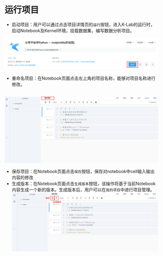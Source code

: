 # 运行项目

* 启动项目：用户可以通过点击项目详情页的`运行`按钮，进入K-Lab的运行时，启动Notebook及Kernel环境，挂载数据集，编写数据分析项目。

 ![image description](/image/项目运行.png)
 
* 重命名项目：在Notebook页面点击左上角的项目名称，能够对项目名称进行修改。

  ![image description](/image/运行时-修改项目名称.png)
  
* 保存项目：在Notebook页面点击`保存`按钮，保存对notebook中cell输入输出内容的修改
* 生成版本：在Notebook页面点击`生成版本`按钮，该操作将基于当前Notebook内容生成一个新的版本。生成版本后，用户可以在`我的项目`中进行项目管理。
  
  ![image description](/image/运行时-生成版本.png)
